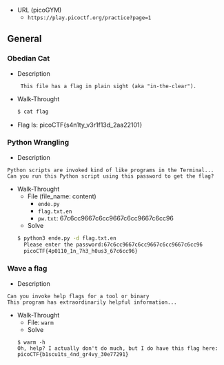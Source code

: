 - URL (picoGYM)
     - `https://play.picoctf.org/practice?page=1`

## General

### Obedian Cat
 - Description
	 ```
	  This file has a flag in plain sight (aka "in-the-clear"). 
	 ```
 - Walk-Throught
   ```sh
   $ cat flag
   ```
 - Flag Is: picoCTF{s4n1ty_v3r1f13d_2aa22101}

### Python Wrangling
  - Description
  ```
  Python scripts are invoked kind of like programs in the Terminal...
  Can you run this Python script using this password to get the flag?
  ```
  - Walk-Throught
    - File (file_name: content)
        - `ende.py`
        - `flag.txt.en`
        - `pw.txt`: 67c6cc9667c6cc9667c6cc9667c6cc96 
    - Solve
    ```sh
    $ python3 ende.py -d flag.txt.en
	  Please enter the password:67c6cc9667c6cc9667c6cc9667c6cc96
	  picoCTF{4p0110_1n_7h3_h0us3_67c6cc96}
    ```

### Wave a flag
  - Description
  ```
  Can you invoke help flags for a tool or binary
  This program has extraordinarily helpful information...
  ```
  - Walk-Throught
     - File: `warm`
     - Solve
	  ```
	  $ warm -h
	  Oh, help? I actually don't do much, but I do have this flag here:
	  picoCTF{b1scu1ts_4nd_gr4vy_30e77291}
	  ```